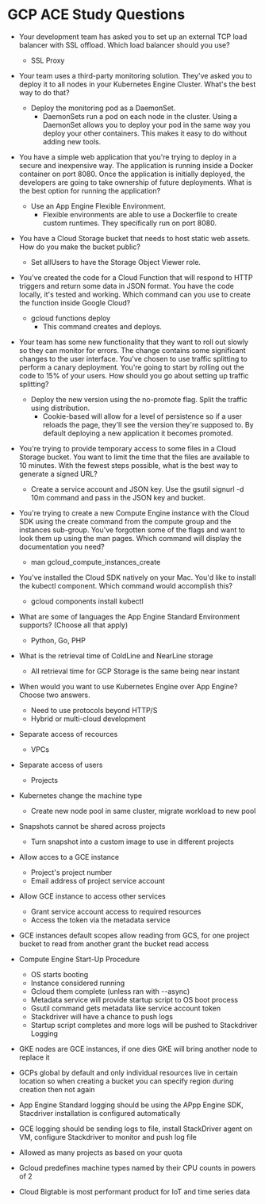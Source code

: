 # GCP ACE Study Questions

* Your development team has asked you to set up an external TCP load balancer with SSL offload. Which load balancer should you use?
    * SSL Proxy

* Your team uses a third-party monitoring solution. They've asked you to deploy it to all nodes in your Kubernetes Engine Cluster. What's the best way to do that?
    * Deploy the monitoring pod as a DaemonSet.
        * DaemonSets run a pod on each node in the cluster. Using a DaemonSet allows you to deploy your pod in the same way you deploy your other containers. This makes it easy to do without adding new tools.

*  You have a simple web application that you're trying to deploy in a secure and inexpensive way. The application is running inside a Docker container on port 8080. Once the application is initially deployed, the developers are going to take ownership of future deployments. What is the best option for running the application?
    * Use an App Engine Flexible Environment. 
      * Flexible environments are able to use a Dockerfile to create custom runtimes. They specifically run on port 8080.

* You have a Cloud Storage bucket that needs to host static web assets. How do you make the bucket public? 
  * Set allUsers to have the Storage Object Viewer role. 

* You've created the code for a Cloud Function that will respond to HTTP triggers and return some data in JSON format. You have the code locally, it's tested and working. Which command can you use to create the function inside Google Cloud? 
  * gcloud functions deploy
    * This command creates and deploys.

*  Your team has some new functionality that they want to roll out slowly so they can monitor for errors. The change contains some significant changes to the user interface. You've chosen to use traffic splitting to perform a canary deployment. You're going to start by rolling out the code to 15% of your users. How should you go about setting up traffic splitting?
   * Deploy the new version using the no-promote flag. Split the traffic using distribution.
     * Cookie-based will allow for a level of persistence so if a user reloads the page, they'll see the version they're supposed to. By default deploying a new application it becomes promoted.

*  You're trying to provide temporary access to some files in a Cloud Storage bucket. You want to limit the time that the files are available to 10 minutes. With the fewest steps possible, what is the best way to generate a signed URL?
    * Create a service account and JSON key. Use the gsutil signurl -d 10m command and pass in the JSON key and bucket. 

* You're trying to create a new Compute Engine instance with the Cloud SDK using the create command from the compute group and the instances sub-group. You've forgotten some of the flags and want to look them up using the man pages. Which command will display the documentation you need?
    * man gcloud_compute_instances_create


*  You've installed the Cloud SDK natively on your Mac. You'd like to install the kubectl component. Which command would accomplish this?
    * gcloud components install kubectl

*  What are some of languages the App Engine Standard Environment supports? (Choose all that apply)
    * Python, Go, PHP

* What is the retrieval time of ColdLine and NearLine storage
  * All retrieval time for GCP Storage is the same being near instant

*  When would you want to use Kubernetes Engine over App Engine? Choose two answers.
    * Need to use protocols beyond HTTP/S 
    * Hybrid or multi-cloud development 

* Separate access of recources
  * VPCs

* Separate access of users
  * Projects

* Kubernetes change the machine type
  * Create new node pool in same cluster, migrate workload to new pool

* Snapshots cannot be shared across projects
  * Turn snapshot into a custom image to use in different projects

* Allow acces to a GCE instance
  * Project's project number
  * Email address of project service account

* Allow GCE instance to access other services
  * Grant service account access to required resources
  * Access the token via the metadata service

* GCE instances default scopes allow reading from GCS, for one project bucket to read from another grant the bucket read access

* Compute Engine Start-Up Procedure
  * OS starts booting
  * Instance considered running
  * Gcloud them complete (unless ran with --async)
  * Metadata service will provide startup script to OS boot process
  * Gsutil command gets metadata like service account token
  * Stackdriver will have a chance to push logs
  * Startup script completes and more logs will be pushed to Stackdriver Logging

* GKE nodes are GCE instances, if one dies GKE will bring another node to replace it

* GCPs global by default and only individual resources live in certain location
    so when creating a bucket you can specify region during creation then not again

* App Engine Standard logging should be using the APpp Engine SDK, Stacdriver installation is configured automatically

* GCE logging should be sending logs to file, install StackDriver agent on VM, configure Stackdriver to monitor and push log file

* Allowed as many projects as based on your quota

* Gcloud predefines machine types named by their CPU counts in powers of 2

* Cloud Bigtable is most performant product for IoT and time series data